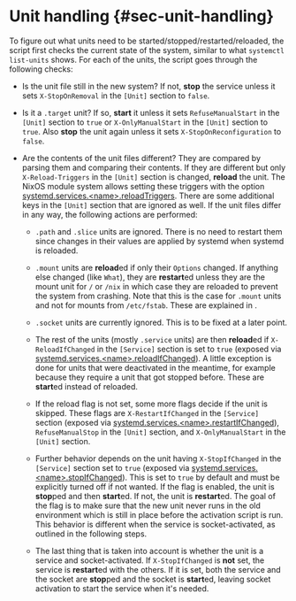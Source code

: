 # Unit handling {#sec-unit-handling}

To figure out what units need to be started/stopped/restarted/reloaded, the
script first checks the current state of the system, similar to what `systemctl
list-units` shows. For each of the units, the script goes through the following
checks:

- Is the unit file still in the new system? If not, **stop** the service unless
  it sets `X-StopOnRemoval` in the `[Unit]` section to `false`.

- Is it a `.target` unit? If so, **start** it unless it sets
  `RefuseManualStart` in the `[Unit]` section to `true` or `X-OnlyManualStart`
  in the `[Unit]` section to `true`. Also **stop** the unit again unless it
  sets `X-StopOnReconfiguration` to `false`.

- Are the contents of the unit files different? They are compared by parsing
  them and comparing their contents. If they are different but only
  `X-Reload-Triggers` in the `[Unit]` section is changed, **reload** the unit.
  The NixOS module system allows setting these triggers with the option
  [systemd.services.\<name\>.reloadTriggers](#opt-systemd.services). There are
  some additional keys in the `[Unit]` section that are ignored as well. If the
  unit files differ in any way, the following actions are performed:

  - `.path` and `.slice` units are ignored. There is no need to restart them
    since changes in their values are applied by systemd when systemd is
    reloaded.

  - `.mount` units are **reload**ed if only their `Options` changed. If anything
    else changed (like `What`), they are **restart**ed unless they are the mount
    unit for `/` or `/nix` in which case they are reloaded to prevent the system
    from crashing. Note that this is the case for `.mount` units and not for
    mounts from `/etc/fstab`. These are explained in [](#sec-switching-systems).

  - `.socket` units are currently ignored. This is to be fixed at a later
    point.

  - The rest of the units (mostly `.service` units) are then **reload**ed if
    `X-ReloadIfChanged` in the `[Service]` section is set to `true` (exposed
    via [systemd.services.\<name\>.reloadIfChanged](#opt-systemd.services)).
    A little exception is done for units that were deactivated in the meantime,
    for example because they require a unit that got stopped before. These
    are **start**ed instead of reloaded.

  - If the reload flag is not set, some more flags decide if the unit is
    skipped. These flags are `X-RestartIfChanged` in the `[Service]` section
    (exposed via
    [systemd.services.\<name\>.restartIfChanged](#opt-systemd.services)),
    `RefuseManualStop` in the `[Unit]` section, and `X-OnlyManualStart` in the
    `[Unit]` section.

  - Further behavior depends on the unit having `X-StopIfChanged` in the
    `[Service]` section set to `true` (exposed via
    [systemd.services.\<name\>.stopIfChanged](#opt-systemd.services)). This is
    set to `true` by default and must be explicitly turned off if not wanted.
    If the flag is enabled, the unit is **stop**ped and then **start**ed. If
    not, the unit is **restart**ed. The goal of the flag is to make sure that
    the new unit never runs in the old environment which is still in place
    before the activation script is run. This behavior is different when the
    service is socket-activated, as outlined in the following steps.

  - The last thing that is taken into account is whether the unit is a service
    and socket-activated. If `X-StopIfChanged` is **not** set, the service
    is **restart**ed with the others. If it is set, both the service and the
    socket are **stop**ped and the socket is **start**ed, leaving socket
    activation to start the service when it's needed.
